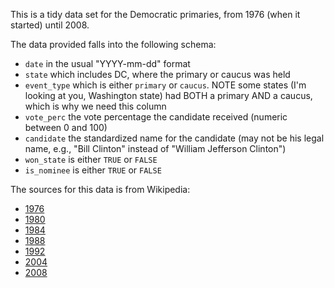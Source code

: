 This is a tidy data set for the Democratic primaries, from 1976 (when it started) until 2008.

The data provided falls into the following schema:

- `date` in the usual "YYYY-mm-dd" format
- `state` which includes DC, where the primary or caucus was held
- `event_type` which is either `primary` or `caucus`. NOTE some states (I'm looking at you, Washington state) had BOTH a primary AND a caucus, which is why we need this column
- `vote_perc` the vote percentage the candidate received (numeric between 0 and 100)
- `candidate` the standardized name for the candidate (may not be his legal name, e.g., "Bill Clinton" instead of "William Jefferson Clinton")
- `won_state` is either `TRUE` or `FALSE`
- `is_nominee` is either `TRUE` or `FALSE` 

The sources for this data is from Wikipedia: 

- [1976](https://en.wikipedia.org/w/index.php?title=1976_Democratic_Party_presidential_primaries&oldid=901844194)
- [1980](https://en.wikipedia.org/w/index.php?title=1980_Democratic_Party_presidential_primaries&oldid=902993161)
- [1984](https://en.wikipedia.org/w/index.php?title=1984_Democratic_Party_presidential_primaries&oldid=901845264)
- [1988](https://en.wikipedia.org/w/index.php?title=1988_Democratic_Party_presidential_primaries&oldid=901846358)
- [1992](https://en.wikipedia.org/w/index.php?title=1992_Democratic_Party_presidential_primaries&oldid=901860036)
- [2004](https://en.wikipedia.org/w/index.php?title=2004_Democratic_Party_presidential_primaries&oldid=901894472)
- [2008](https://en.wikipedia.org/w/index.php?title=2008_Democratic_Party_presidential_primaries&oldid=901895625)